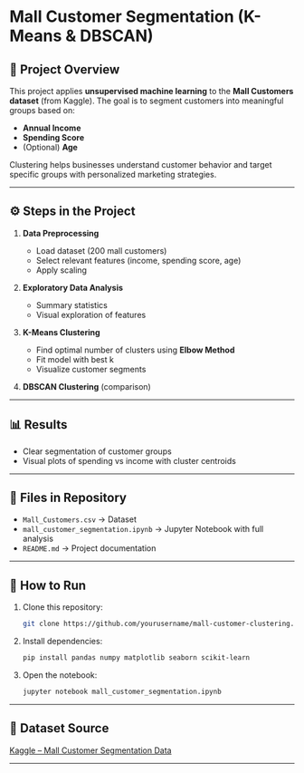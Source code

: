 
# Mall Customer Segmentation (K-Means & DBSCAN)

## 📌 Project Overview

This project applies **unsupervised machine learning** to the **Mall Customers dataset** (from Kaggle).
The goal is to segment customers into meaningful groups based on:

* **Annual Income**
* **Spending Score**
* (Optional) **Age**

Clustering helps businesses understand customer behavior and target specific groups with personalized marketing strategies.

---

## ⚙️ Steps in the Project

1. **Data Preprocessing**

   * Load dataset (200 mall customers)
   * Select relevant features (income, spending score, age)
   * Apply scaling

2. **Exploratory Data Analysis**

   * Summary statistics
   * Visual exploration of features

3. **K-Means Clustering**

   * Find optimal number of clusters using **Elbow Method**
   * Fit model with best k
   * Visualize customer segments

4. **DBSCAN Clustering** (comparison)

---

## 📊 Results

* Clear segmentation of customer groups
* Visual plots of spending vs income with cluster centroids

---

## 📂 Files in Repository

* `Mall_Customers.csv` → Dataset
* `mall_customer_segmentation.ipynb` → Jupyter Notebook with full analysis
* `README.md` → Project documentation

---

## 🚀 How to Run

1. Clone this repository:

   ```bash
   git clone https://github.com/yourusername/mall-customer-clustering.git
   ```
2. Install dependencies:

   ```bash
   pip install pandas numpy matplotlib seaborn scikit-learn
   ```
3. Open the notebook:

   ```bash
   jupyter notebook mall_customer_segmentation.ipynb
   ```

---

## 📌 Dataset Source

[Kaggle – Mall Customer Segmentation Data]([https://www.kaggle.com/datasets/shwetabh123/mall-customers](https://www.kaggle.com/datasets/vjchoudhary7/customer-segmentation-tutorial-in-python))

---
